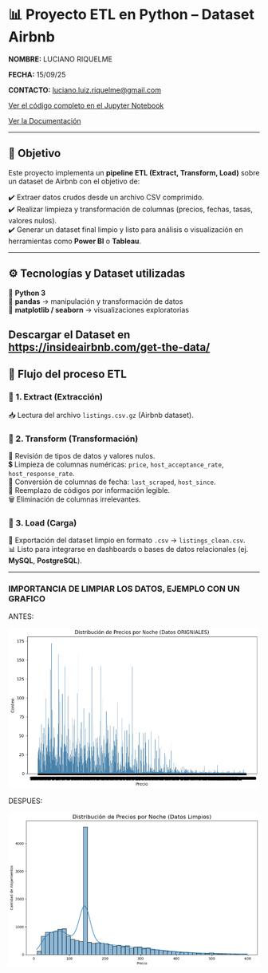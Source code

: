 # 📊 Proyecto ETL en Python – Dataset Airbnb  

**NOMBRE:** LUCIANO RIQUELME 

**FECHA:** 15/09/25

**CONTACTO:** luciano.luiz.riquelme@gmail.com

 [Ver el código completo en el Jupyter Notebook](https://github.com/riquelmeLuciano/Proyecto-del-Proceso-ETL-en-Python-Dataset-Airbnb/blob/main/proyecto%20ETL.ipynb)

 [Ver la Documentación](https://github.com/riquelmeLuciano/Proyecto-del-Proceso-ETL-en-Python-Dataset-Airbnb/blob/main/Documentacion-procesoETL.pdf)

---

## 🎯 Objetivo  
Este proyecto implementa un **pipeline ETL (Extract, Transform, Load)** sobre un dataset de Airbnb con el objetivo de:  

✔️ Extraer datos crudos desde un archivo CSV comprimido.  
✔️ Realizar limpieza y transformación de columnas (precios, fechas, tasas, valores nulos).  
✔️ Generar un dataset final limpio y listo para análisis o visualización en herramientas como **Power BI** o **Tableau**.  

---

## ⚙️ Tecnologías y Dataset utilizadas
🔹 **Python 3**  
🔹 **pandas** → manipulación y transformación de datos  
🔹 **matplotlib / seaborn** → visualizaciones exploratorias  

Descargar el Dataset en https://insideairbnb.com/get-the-data/
---

## 📂 Flujo del proceso ETL  


### 🔹 1. Extract (Extracción)  
📥 Lectura del archivo `listings.csv.gz` (Airbnb dataset).  

### 🔹 2. Transform (Transformación)  
🧹 Revisión de tipos de datos y valores nulos.  
💲 Limpieza de columnas numéricas: `price`, `host_acceptance_rate`, `host_response_rate`.  
📅 Conversión de columnas de fecha: `last_scraped`, `host_since`.  
🔄 Reemplazo de códigos por información legible.  
🗑️ Eliminación de columnas irrelevantes.  

### 🔹 3. Load (Carga)  
💾 Exportación del dataset limpio en formato `.csv` → `listings_clean.csv`.  
📊 Listo para integrarse en dashboards o bases de datos relacionales (ej. **MySQL**, **PostgreSQL**).  

---
### IMPORTANCIA DE LIMPIAR LOS DATOS, EJEMPLO CON UN GRAFICO
ANTES:
<p align="center">
  <img src="IMAGENES DE GRAFICOS/GRAFICO(ANTES).PNG" alt="Gráfico de ejemplo" width="600"/>
</p>
DESPUES:
<p align="center">
  <img src="IMAGENES DE GRAFICOS/GRAFICO(DESPUES).PNG" alt="Gráfico de ejemplo" width="600"/>
</p>








